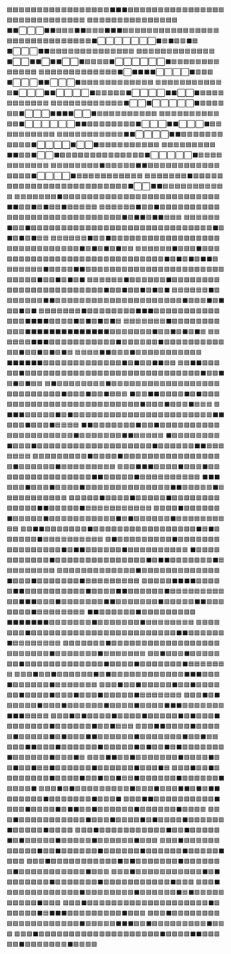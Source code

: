 🟦🟦🟦🟦🟦🟦🟦🟦🟦🟦🟦🟦🟦🟦🟦🟦🟦⬛⬛⬛🟦🟦🟦🟦🟦🟦🟦🟦🟦🟦🟦🟦🟦🟦🟦🟦🟦🟦🟦🟦🟦🟦🟦🟦🟦🟦🟦🟦🟦
🟦🟦🟦🟦🟦🟦🟦🟦🟦🟦🟦🟦🟦🟦🟦⬛⬛⬜⬜⬜⬛⬛🟦🟦🟦⬛⬛🟦🟦🟦⬛⬛⬛🟦🟦🟦🟦🟦🟦🟦🟦🟦🟦🟦🟦🟦🟦🟦🟦
🟦🟦🟦🟦🟦🟦🟦🟦🟦🟦🟦🟦🟦🟦⬛⬜⬜⬜⬜⬜⬜⬜⬛🟦⬛🟩🟩⬛🟦⬛⬜⬜⬜⬛⬛🟦🟦🟦🟦🟦🟦🟦🟦🟦🟦🟦🟦🟦🟦
🟦🟦🟦🟦🟦🟦🟦🟦🟦🟦🟦🟦🟦⬛⬜⬜⬛⬛⬜⬛⬛⬜⬜⬛🟩🟩🟩🟩⬛⬜⬜⬜⬜⬜⬜⬛🟦🟦🟦🟦🟦🟦🟦🟦🟦🟦🟦🟦🟦
🟦🟦🟦🟦🟦🟦🟦🟦🟦🟦🟦🟦🟦⬛⬜⬛⬛⬛⬛⬜⬜⬜⬜⬛🟩🟩🟩⬛⬜⬜⬜⬛⬛⬜⬜⬜⬛🟦🟦🟦🟦🟦🟦🟦🟦🟦🟦🟦🟦
🟦🟦🟦🟦🟦🟦🟦🟦🟦🟦🟦🟦⬛⬜⬜⬜⬛⬛⬜⬜⬜⬜⬛🟩🟩🟩🟩🟩⬛⬜⬜⬜⬜⬛⬛⬜⬜⬛🟦🟦🟦🟦🟦🟦🟦🟦🟦🟦🟦
🟦🟦🟦🟦🟦🟦🟦🟦🟦🟦🟦🟦⬛⬜⬜⬛⬜⬜⬜⬜⬜⬛🟩🟩🟩🟩🟩🟩⬛⬜⬜⬜⬛⬛⬛⬛⬜⬜⬛🟦🟦🟦🟦🟦🟦🟦🟦🟦🟦
🟦🟦🟦🟦🟦🟦🟦🟦🟦🟦🟦🟦⬛⬜⬜⬜⬜⬜⬜⬛⬛🟩🟩🟩🟩🟩🟩🟩🟩⬛⬜⬜⬜⬛⬛⬜⬜⬜⬛🟦🟦🟦🟦🟦🟦🟦🟦🟦🟦
🟦🟦🟦🟦🟦🟦🟦🟦🟦🟦🟦⬛⬛⬜⬜⬜⬜⬛⬛🟩🟩🟩🟩🟩🟩🟩🟩🟩🟩🟩⬛⬜⬜⬜⬜⬛⬜⬜⬛🟦🟦🟦🟦🟦🟦🟦🟦🟦🟦
🟦🟦🟦🟦🟦🟦🟦🟦🟦⬛⬛🟩🟩⬛⬜⬜⬛🟩🟩🟩🟩🟩🟩🟩🟩🟩🟩🟩🟩🟩🟩⬛⬜⬜⬜⬜⬜⬛🟦🟦🟦🟦🟦🟦🟦🟦🟦🟦🟦
🟦🟦🟦🟦🟦🟦🟦🟦⬛🟩🟩🟩🟩🟩⬛⬛🟩🟩🟩🟩🟩🟩🟩🟩🟩🟩🟩🟩🟩🟩🟩🟩⬛⬜⬜⬜⬜⬛🟦🟦🟦🟦🟦🟦🟦🟦🟦🟦🟦
🟦🟦🟦🟦🟦🟦🟦⬛🟩🟩🟩🟩🟩🟩🟩🟩🟩🟩🟩🟩🟩🟩🟩🟩🟩🟩🟩🟩🟩🟩🟩🟩🟩⬛⬜⬜⬛⬛🟦🟦🟦🟦🟦🟦🟦🟦🟦🟦🟦
🟦🟦🟦🟦🟦🟦🟦⬛🟩🟩🟩🟩🟩🟩🟩🟩🟩🟩🟩🟩🟩🟩🟩🟩🟩🟩🟩🟩🟩🟩🟩🟩🟩🟩⬛⬛🟩🟩⬛🟦⬛🟦🟦⬛🟦🟦🟦🟦🟦
🟦🟦🟦🟦🟦🟦⬛🟩🟩⬛🟩🟩🟩🟩🟩🟩🟩🟩🟩🟩🟩🟩🟩🟩🟩🟩🟩🟩🟩🟩🟩🟩🟩🟩🟩🟩🟩🟩🟩⬛🟩⬛⬛🟩⬛⬛🟦🟦🟦
🟦🟦🟦🟦🟦🟦⬛🟩🟩⬛🟩🟩🟩🟩🟩🟩🟩🟩🟩🟩🟩🟩🟩🟩🟩🟩🟩🟩🟩🟩🟩🟩🟩🟩🟩🟩🟩🟩🟩🟩⬛🟩⬛🟩⬛🟩⬛🟦🟦
🟦🟦🟦🟦🟦🟦⬛🟩🟩⬛🟩🟩🟩🟩🟩🟩🟩🟩🟩🟩🟩🟩🟩🟩🟩🟩🟩🟩🟩🟩🟩🟩🟩🟩🟩🟩🟩🟩🟩🟩⬛🟩⬛🟩⬛🟩⬛🟦🟦
🟦🟦🟦🟦🟦🟦⬛🟩🟩🟩⬛🟩🟩🟩🟩🟩🟩🟩🟩🟩🟩🟩🟩🟩🟩🟩🟩🟩🟩🟩🟩🟩🟩🟩🟩🟩🟩🟩🟩🟩⬛🟩⬛🟩⬛🟩⬛⬛🟦
🟦🟦🟦🟦🟦🟦⬛🟩🟩🟩🟩⬛⬛🟩🟩🟩🟩🟩🟩🟩🟩🟩🟩🟩🟩🟩🟩🟩🟩🟩🟩🟩🟩🟩🟩🟩🟩🟩🟩🟩🟩⬛🟩🟩⬛🟩⬛🟩⬛
🟦🟦🟦🟦🟦🟦⬛🟩🟩🟩🟩🟩🟩⬛🟩🟩🟩🟩🟩🟩🟩🟩🟩🟩🟩🟩🟩🟩🟩🟩🟩🟩🟩🟩🟩🟩🟩🟩⬛🟩🟩⬛🟩🟩⬛🟩⬛🟩⬛
🟦🟦🟦🟦🟦🟦⬛🟩🟩🟩🟩🟩🟩🟩⬛⬛🟩🟩🟩🟩🟩🟩🟩🟩🟩🟩🟩🟩🟩🟩🟩🟩🟩🟩🟩🟩🟩⬛🟩🟩🟩⬛🟩⬛🟩🟩⬛🟩⬛
🟦🟦🟦🟦🟦🟦🟦⬛🟩🟩🟩🟩🟩🟩🟩🟩⬛⬛⬛🟩🟩🟩🟩🟩🟩🟩🟩🟩🟩🟩🟩🟩🟩⬛⬛⬛⬛🟩🟩🟩🟩⬛🟩⬛🟩⬛🟩⬛🟦
🟦🟦🟦🟦🟦🟦🟦⬛🟩🟩🟩🟩🟩🟩🟩🟩🟩🟩🟩⬛⬛⬛⬛⬛⬛⬛⬛⬛⬛⬛⬛⬛⬛🟩🟩🟩🟩🟩🟩🟩⬛🟩🟩⬛🟩⬛🟩⬛🟦
🟦🟦🟦🟦🟦🟦⬛⬛⬛🟩🟩🟩🟩🟩🟩🟩🟩🟩🟩🟩⬛🟥🟥🟥🟥🟥🟥⬛🟩🟩🟩🟩🟩🟩🟩🟩🟩🟩🟩🟩⬛🟩🟩⬛🟩⬛🟩⬛🟦
🟦🟦🟦🟦⬛⬛🟩🟩🟩⬛🟩🟩🟩🟩🟩🟩🟩🟩🟩🟩🟩⬛⬛⬛⬛⬛⬛🟩🟩🟩🟩🟩🟩🟩🟩🟩🟩🟩🟩🟩⬛🟩⬛🟩🟩⬛⬛🟦🟦
🟦🟦⬛⬛🟩🟩🟩🟩🟩⬛🟩🟩🟩🟩🟩🟩🟩🟩🟩🟩🟩🟩🟩🟩🟩🟩🟩🟩🟩🟩🟩🟩🟩🟩🟩🟩🟩🟩🟩⬛🟩🟩⬛🟩⬛🟩⬛🟦🟦
🟦⬛🟩🟩🟩🟩🟩🟩🟩🟩⬛🟩🟩🟩🟩🟩🟩🟩🟩🟩🟩🟩🟩🟩🟩🟩🟩🟩🟩🟩🟩🟩🟩🟩🟩🟩🟩🟩⬛🟩🟩🟩⬛🟩🟩⬛🟦🟦🟦
⬛🟩🟩⬛⬛🟩🟩🟩🟩⬛🟩⬛🟩🟩🟩🟩🟩🟩🟩🟩🟩🟩🟩🟩🟩🟩🟩🟩🟩🟩🟩🟩🟩🟩🟩🟩🟩⬛🟩🟩🟩⬛🟩🟩🟩⬛🟦🟦🟦
🟩⬛⬛⬛🟩🟩🟩🟩🟩⬛🟩⬛🟩🟩🟩🟩🟩🟩🟩🟩🟩🟩🟩🟩🟩🟩🟩🟩🟩🟩🟩🟩🟩🟩🟩⬛⬛🟩🟩🟩⬛🟩🟩🟩⬛🟦🟦🟦🟦
⬛⬛🟩🟩🟩🟩🟩🟩🟩⬛🟩🟩⬛🟩🟩🟩🟩🟩🟩🟩🟩🟩🟩🟩🟩🟩🟩🟩🟩🟩🟩🟩🟩🟩⬛🟩🟩🟩🟩🟩🟩🟩⬛⬛🟦🟦🟦🟦🟦
⬛🟩🟩🟩🟩🟩🟩🟩🟩⬛🟩🟩🟩⬛🟩🟩🟩🟩🟩🟩🟩🟩🟩🟩🟩🟩🟩🟩🟩🟩🟩🟩🟩⬛🟩🟩🟩🟩🟩🟩⬛⬛🟦🟦🟦🟦🟦🟦🟦
🟩🟩🟩🟩🟩🟩🟩🟩🟩⬛🟩🟩🟩🟩⬛🟩🟩🟩🟩🟩🟩🟩🟩🟩🟩🟩🟩🟩🟩🟩🟩🟩⬛🟩🟩🟩🟩🟩🟩⬛🟦🟦🟦🟦🟦🟦🟦🟦🟦
🟩🟩🟩⬛⬛⬛🟩🟩🟩🟩⬛🟩🟩🟩⬛🟩🟩🟩🟩🟩🟩🟩🟩🟩🟩🟩🟩🟩🟩🟩🟩⬛⬛🟩🟩🟩🟩🟩⬛🟦🟦🟦🟦🟦🟦🟦🟦🟦🟦
⬛⬛⬛🟩🟩🟩⬛🟩🟩🟩⬛🟩🟩🟩🟩⬛🟩🟩🟩🟩🟩🟩🟩🟩🟩🟩🟩🟩🟩🟩⬛⬛🟩🟩🟩🟩🟩⬛🟦🟦🟦🟦🟦🟦🟦🟦🟦🟦🟦
🟩🟩🟩🟩🟩⬛🟩🟩🟩🟩⬛🟩🟩🟩🟩🟩⬛🟩🟩🟩🟩🟩🟩🟩🟩🟩🟩🟩🟩🟩⬛⬛🟩🟩🟩🟩🟩⬛🟦🟦🟦🟦🟦🟦🟦🟦🟦🟦🟦
🟩🟩🟩🟩⬛🟩🟩🟩🟩🟩🟩⬛🟩🟩🟩🟩🟩⬛🟩🟩🟩🟩🟩🟩🟩🟩🟩🟩🟩⬛🟦⬛🟩🟩🟩🟩🟩🟩⬛🟦🟦🟦🟦🟦🟦🟦🟦🟦🟦
🟩🟩⬛⬛🟩🟩🟩🟩🟩🟩🟩⬛🟩🟩🟩🟩🟩🟩🟩🟩🟩🟩🟩🟩🟩🟩🟩🟩🟩⬛🟦⬛🟩🟩🟩🟩🟩🟩⬛🟦🟦🟦🟦🟦🟦🟦🟦🟦🟦
🟩⬛🟩🟩🟩🟩🟩🟩🟩🟩🟩⬛🟩🟩🟩🟩🟩🟩🟩🟩🟩🟩🟩🟩🟩🟩🟩🟩⬛🟩⬛⬛🟩🟩🟩🟩🟩🟩⬛🟦🟦🟦🟦🟦🟦🟦🟦🟦🟦
⬛🟩🟩🟩🟩🟩🟩🟩🟩🟩🟩🟩⬛🟩🟩🟩🟩🟩🟩🟩🟩🟩🟩🟩🟩🟩🟩🟩⬛🟩⬛⬛🟩🟩🟩🟩🟩🟩🟩⬛🟦🟦🟦🟦🟦🟦🟦🟦🟦
🟩🟩🟩🟩🟩🟩🟩🟩🟩🟩🟩🟩🟩⬛🟩🟩🟩🟩🟩🟩🟩🟩🟩🟩🟩🟩🟩⬛🟩🟩🟩⬛🟩🟩🟩🟩🟩🟩🟩⬛🟦🟦🟦🟦🟦🟦🟦🟦🟦
🟩🟩🟩🟩🟩⬛⬛⬛⬛🟩🟩🟩🟩🟩⬛⬛🟩🟩🟩🟩🟩🟩🟩🟩🟩🟩⬛🟩🟩🟩🟩⬛⬛🟩🟩🟩🟩🟩🟩⬛🟦🟦🟦🟦🟦🟦🟦🟦🟦
🟩🟩⬛⬛⬛🟩🟩🟩⬛🟩🟩🟩🟩🟩🟩🟩⬛⬛🟩🟩🟩🟩🟩🟩🟩⬛🟩🟩🟩🟩🟩⬛⬛🟩🟩🟩🟩🟩🟩🟩⬛🟦🟦🟦🟦🟦🟦🟦🟦
⬛⬛🟩🟩🟩🟩🟩🟩⬛🟩🟩🟩🟩🟩🟩🟩🟩🟩⬛⬛⬛⬛⬛⬛⬛🟩🟩🟩🟩🟩🟩🟩⬛🟩🟩🟩🟩🟩🟩🟩⬛🟦🟦🟦🟦🟦🟦🟦🟦
🟩🟩🟩🟩🟩🟩🟩⬛🟩🟩🟩🟩🟩🟩🟩🟩🟩🟩🟩🟩🟩🟩🟩🟩🟩🟩🟩🟩🟩🟩🟩🟩⬛⬛🟩🟩🟩🟩🟩🟩⬛🟦🟦🟦🟦🟦🟦🟦🟦
🟩🟩🟩🟩🟩🟩🟩⬛🟩🟩🟩🟩🟩🟩🟩🟩🟩🟩🟩🟩🟩🟩🟩🟩🟩🟩🟩🟩🟩🟩🟩🟩🟩⬛🟩🟩🟩🟩🟩🟩🟩⬛🟦🟦🟦🟦🟦🟦🟦
🟩🟩⬛🟩🟩🟩⬛🟩🟩🟩🟩🟩🟩🟩⬛🟩🟩🟩🟩🟩🟩🟩🟩🟩🟩🟩🟩🟩⬛🟩🟩🟩🟩⬛🟩🟩🟩🟩🟩🟩🟩⬛🟦🟦🟦🟦🟦🟦🟦
🟩🟩🟩⬛🟩🟩⬛🟩🟩🟩🟩🟩🟩⬛🟩⬛🟩🟩🟩🟩🟩🟩🟩🟩🟩🟩🟩🟩⬛⬛⬛🟩🟩🟩⬛🟩🟩🟩🟩🟩🟩⬛🟦🟦🟦🟦🟦🟦🟦
🟩🟩🟩⬛🟩🟩⬛🟩🟩🟩🟩🟩⬛🟩🟩⬛🟩🟩🟩🟩🟩🟩⬛🟩🟩🟩🟩⬛🟩🟩🟩⬛🟩🟩🟩⬛🟩🟩🟩🟩🟩⬛🟦🟦🟦🟦🟦🟦🟦
🟩🟩🟩⬛🟩⬛🟩🟩🟩🟩🟩⬛🟩🟩🟩⬛🟩🟩🟩🟩🟩🟩⬛🟩🟩🟩🟩⬛🟩🟩🟩🟩⬛⬛⬛🟩🟩🟩🟩🟩🟩🟩⬛⬛⬛🟦🟦🟦🟦
🟩🟩🟩⬛🟩⬛🟩🟩🟩🟩⬛🟩🟩🟩🟩⬛🟩🟩🟩🟩🟩⬛🟩⬛🟩🟩🟩⬛🟩🟩🟩🟩🟩🟩🟩⬛🟩🟩🟩🟩🟩🟩⬛🟩🟩⬛🟦🟦🟦
🟩🟩🟩⬛⬛🟩🟩🟩🟩⬛🟩🟩🟩🟩🟩⬛🟩🟩🟩🟩🟩⬛🟩⬛🟩🟩🟩⬛⬛🟩🟩🟩🟩🟩🟩⬛🟩🟩🟩🟩🟩🟩🟩⬛🟩🟩⬛🟦🟦
🟩🟩🟩⬛⬛🟩🟩🟩⬛🟩🟩🟩🟩🟩🟩⬛🟩🟩🟩🟩🟩⬛🟩⬛🟩🟩⬛🟦⬛🟩🟩🟩🟩🟩🟩🟩⬛🟩🟩🟩🟩🟩🟩⬛🟩🟩🟩⬛🟦
🟩🟩🟩⬛⬛🟩🟩⬛🟩🟩🟩🟩🟩🟩🟩⬛🟩🟩🟩🟩⬛🟩🟩⬛🟩🟩⬛🟦🟦⬛🟩🟩🟩🟩🟩🟩⬛🟩🟩🟩🟩🟩🟩⬛🟩🟩🟩⬛🟦
🟩🟩🟩⬛🟩🟩⬛🟩🟩🟩🟩🟩🟩🟩🟩⬛🟩🟩🟩🟩⬛🟩🟩⬛🟩🟩⬛🟦🟦⬛🟩🟩🟩🟩🟩🟩⬛🟩🟩🟩🟩🟩🟩⬛🟩🟩🟩🟩⬛
🟩🟩🟩⬛🟩⬛🟩🟩🟩🟩🟩🟩🟩🟩🟩⬛🟩🟩🟩⬛🟩🟩🟩⬛⬛🟩⬛🟦⬛⬛🟩🟩🟩🟩🟩🟩⬛🟩🟩🟩🟩🟩🟩🟩⬛🟩🟩🟩⬛
🟩🟩🟩⬛⬛🟩🟩🟩🟩🟩🟩🟩🟩🟩🟩⬛🟩🟩🟩⬛🟩🟩🟩🟩⬛🟩⬛⬛🟩🟩⬛🟩🟩🟩🟩🟩🟩⬛🟩🟩🟩🟩🟩🟩⬛🟩🟩🟩🟩
🟩🟩🟩⬛🟩🟩🟩🟩🟩🟩🟩🟩🟩🟩🟩⬛🟩🟩🟩⬛🟩🟩🟩🟩⬛🟩⬛🟩🟩🟩🟩⬛🟩🟩🟩🟩🟩🟩⬛🟩🟩🟩🟩🟩⬛🟩🟩🟩🟩
🟩🟩🟩⬛🟩🟩🟩🟩🟩🟩🟩🟩🟩🟩🟩⬛🟩🟩⬛🟩🟩🟩🟩🟩⬛🟩⬛🟩🟩🟩🟩🟩⬛🟩🟩🟩🟩🟩⬛🟩🟩🟩🟩🟩🟩⬛🟩🟩🟩
🟩🟩🟩⬛🟩🟩🟩🟩🟩🟩🟩🟩🟩🟩🟩⬛🟩🟩⬛🟩🟩🟩🟩🟩🟩⬛🟩🟩🟩🟩🟩🟩⬛🟩🟩🟩🟩🟩🟩⬛🟩🟩🟩🟩🟩⬛🟩🟩🟩
🟩🟩🟩⬛🟩🟩🟩🟩🟩🟩🟩🟩🟩🟩🟩⬛🟩⬛🟩🟩🟩🟩🟩🟩🟩⬛🟩🟩🟩🟩🟩🟩🟩⬛🟩🟩🟩🟩🟩🟩🟩🟩🟩🟩🟩⬛🟩🟩🟩
🟩🟩🟩⬛🟩🟩🟩🟩🟩🟩🟩🟩🟩🟩🟩⬛🟩⬛🟩🟩🟩🟩🟩🟩🟩⬛🟩🟩🟩🟩🟩🟩🟩⬛🟩🟩🟩🟩🟩🟩🟩🟩🟩🟩🟩⬛🟩🟩🟩
🟩🟩🟩⬛🟩🟩🟩🟩🟩🟩🟩🟩🟩🟩🟩🟩⬛🟩🟩🟩🟩🟩🟩🟩🟩⬛🟩🟩🟩🟩🟩🟩⬛🟦⬛🟩🟩🟩🟩🟩🟩🟩🟩🟩🟩⬛🟩🟩🟩
🟩🟩🟩⬛🟩🟩🟩🟩🟩🟩🟩🟩🟩🟩🟩🟩🟩🟩🟩🟩🟩🟩🟩🟩⬛🟩🟩🟩🟩🟩🟩⬛🟦⬛⬛⬛🟩🟩🟩🟩🟩🟩🟩🟩🟩⬛🟩🟩🟩
🟩🟩🟩⬛🟩🟩🟩🟩🟩🟩🟩🟩🟩🟩🟩🟩🟩🟩🟩🟩🟩🟩🟩🟩⬛🟩🟩🟩🟩🟩⬛⬛⬛🟩🟩⬛🟩🟩🟩🟩🟩🟩🟩🟩🟩⬛🟩🟩🟩
🟩🟩🟩⬛🟩🟩🟩🟩🟩🟩🟩🟩🟩🟩🟩🟩🟩🟩🟩🟩🟩🟩🟩🟩⬛🟩🟩🟩🟩⬛⬛🟩🟩🟩🟩🟩⬛🟩🟩🟩🟩🟩🟩🟩⬛🟩🟩🟩🟩
